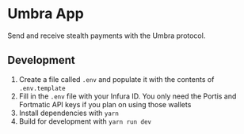 # Umbra App

Send and receive stealth payments with the Umbra protocol.

## Development

1. Create a file called `.env` and populate it with the contents of `.env.template`
2. Fill in the `.env` file with your Infura ID. You only need the Portis and Fortmatic API keys if you plan on using those wallets
3. Install dependencies with `yarn`
4. Build for development with `yarn run dev`
